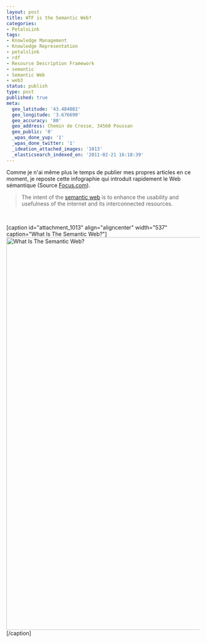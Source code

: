 ```yaml
---
layout: post
title: WTF is the Semantic Web?
categories:
- PetalsLink
tags:
- Knowledge Management
- Knowledge Representation
- petalslink
- rdf
- Resource Description Framework
- semantic
- Semantic Web
- web3
status: publish
type: post
published: true
meta:
  geo_latitude: '43.484082'
  geo_longitude: '3.676690'
  geo_accuracy: '80'
  geo_address: Chemin de Cresse, 34560 Poussan
  geo_public: '0'
  _wpas_done_yup: '1'
  _wpas_done_twitter: '1'
  _ideation_attached_images: '1013'
  _elasticsearch_indexed_on: '2011-02-21 16:18:39'
---
```

Comme je n'ai même plus le temps de publier mes propres articles en ce moment, je reposte cette infographie qui introduit rapidement le Web sémantique (Source <a href="http://www.focus.com/fyi/information-technology/wtf-semantic-web/">Focus.com</a>).
<blockquote>The intent of the <a class="zem_slink" title="Semantic Web" rel="homepage" href="http://semanticweb.org">semantic web</a> is to enhance the usability and usefulness of the internet and its interconnected resources.</blockquote>
&nbsp;

[caption id="attachment_1013" align="aligncenter" width="537" caption="What Is The Semantic Web?"]<a href="http://chamerling.files.wordpress.com/2011/02/what-is-the-semantic-web.png"><img class="size-large wp-image-1013" title="What Is The Semantic Web?" src="http://chamerling.files.wordpress.com/2011/02/what-is-the-semantic-web.png?w=537" alt="What Is The Semantic Web?" width="537" height="1024" /></a>[/caption]

&nbsp;

&nbsp;
